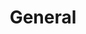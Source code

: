 ---
redirect: "/docs/general/initial-navigation.html"
title: "General"
order: 1
alwaysActive: true
---